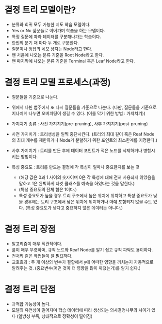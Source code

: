 # 결정 트리 모델이란?

- 분류와 회귀 모두 가능한 지도 학습 모델이다. 
- Yes or No 짊문들로 이어가며 학습을 하는 모델이다.
- 특정 질문에 따라 데이터를 구분해나가는 학습이다. 
- 한번의 분기 때 마다 두 개로 구분한다. 
- 질문이나 정답의 네모 상자는 Node라고 한다.
- 맨 처음에 나오는 분류 기준을 Root Node라고 한다.
- 맨 마지막에 나오는 분류 기준을 Terminal 혹은 Leaf Node라고 한다. 

# 결정 트리 모델 프로세스(과정)
- 질문들을 기준으로 나눈다.
- 위에서 나뉜 범주에서 또 다시 질문들을 기준으로 나눈다. (다만, 짊문들을 기준으로 지나치게 나누면 오버피팅이 생길 수 있다. (이를 막기 위한 방법 : 가지치기)) 

- 가지치기 종류 : 사전 가지치기(pre-pruning), 사후 가지치기(post-pruning)

- 사전 가지치기 : 트리생성을 일찍 중단시킨다. (트리의 최대 깊이 혹은 Reaf Node의 최대 개수를 제한하거나 Node가 분할하기 위한 포인트의 최소한계를 지정한다.)
- 사후 가지치기 : 트리를 만든 후에 데이터 포인트가 적은 노드를 삭제하거나 병합시키는 방법이다.

- 특성 중요도 : 트리를 만드는 결정에 각 특성이 얼마나 중요한지를 보는 것
    - (해당 값은 0과 1 사이의 숫자이며 0은 각 특성에 대해 전혀 사용되지 않았음을 말하고 1은 완벽하게 타겟 클래스를 예측을 하였다는 것을 말한다.)
    - (특성 중요도의 전체 합은 1이다.)
    - 특성 중요도가 높을 경우 트리 구조에서 높은 위치에 위치하고 특성 중요도가 낮을 경우에는 트리 구조에서 낮은 위치에 위치하거나 아예 포함되지 않을 수도 있다. (특성 중요도가 낮다고 중요하지 않은 데이터는 아니다.)


# 결정 트리 장점
- 알고리즘이 매우 직관적이다.
- 룰이 매우 뚜렷하며, 규칙 노드와 Reaf Node를 알기 쉽고 규칙 파악도 용이하다. 
- 전처리 같은 작업들이 덜 필요하다.
- 교호효과 : 두 개 이상의 변수가 결합해서 y에 어떠한 영향을 끼치는지 자동적으로 알려주는 것. (중요변수(어떤 것이 더 영향을 많이 끼쳤는가)를 알기 쉽다.)

# 결정 트리 단점 
- 과적합 가능성이 높다.
- 모델의 유연성이 떨어지며 학습 데이터에 따라 생성되는 의사결정나무의 차이가 있다 (일방성 부족, 상대적으로 정확성이 떨어짐)